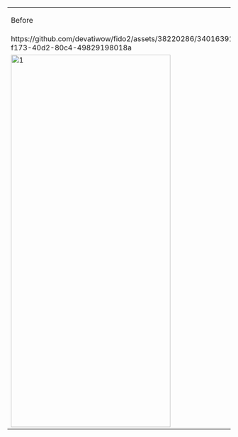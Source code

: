 
<html>
<body>
<table>
    <tr>
        <td><p>Before</p></td>
        <td><p>After</p></td>
    </tr>
    <tr>
        <td>
            https://github.com/devatiwow/fido2/assets/38220286/34016391-f173-40d2-80c4-49829198018a
            </td>
        <td>
            https://github.com/devatiwow/fido2/assets/38220286/673df299-031f-4323-b81b-5489aa4e2dcd
            </td>
    </tr> 
   <tr>
        <td> <img src="https://github.com/banksinarmas/mobile-app/assets/38220286/7cd09a5c-6a4d-4479-bcd5-31eaac270e44"  alt="1" width = 360px height = 840px ></td>
        <td> <img src="https://github.com/banksinarmas/mobile-app/assets/38220286/7cd09a5c-6a4d-4479-bcd5-31eaac270e44"  alt="1" width = 360px height = 840px ></td>
</tr>
</table>
</body>
</html>
